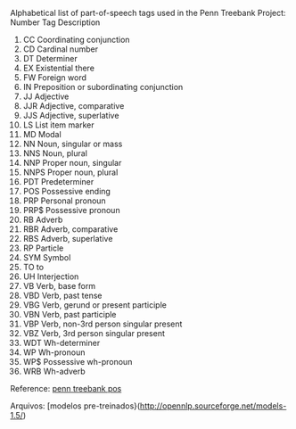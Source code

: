 Alphabetical list of part-of-speech tags used in the Penn Treebank Project:
Number
Tag
Description
1.	CC	Coordinating conjunction
2.	CD	Cardinal number
3.	DT	Determiner
4.	EX	Existential there
5.	FW	Foreign word
6.	IN	Preposition or subordinating conjunction
7.	JJ	Adjective
8.	JJR	Adjective, comparative
9.	JJS	Adjective, superlative
10.	LS	List item marker
11.	MD	Modal
12.	NN	Noun, singular or mass
13.	NNS	Noun, plural
14.	NNP	Proper noun, singular
15.	NNPS	Proper noun, plural
16.	PDT	Predeterminer
17.	POS	Possessive ending
18.	PRP	Personal pronoun
19.	PRP$	Possessive pronoun
20.	RB	Adverb
21.	RBR	Adverb, comparative
22.	RBS	Adverb, superlative
23.	RP	Particle
24.	SYM	Symbol
25.	TO	to
26.	UH	Interjection
27.	VB	Verb, base form
28.	VBD	Verb, past tense
29.	VBG	Verb, gerund or present participle
30.	VBN	Verb, past participle
31.	VBP	Verb, non-3rd person singular present
32.	VBZ	Verb, 3rd person singular present
33.	WDT	Wh-determiner
34.	WP	Wh-pronoun
35.	WP$	Possessive wh-pronoun
36.	WRB	Wh-adverb

Reference: [penn treebank pos](https://www.ling.upenn.edu/courses/Fall_2003/ling001/penn_treebank_pos.html)

Arquivos: [modelos pre-treinados}(http://opennlp.sourceforge.net/models-1.5/)
